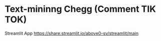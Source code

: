 # Text-mininng Chegg (Comment TIK TOK)


Streamlit App
https://share.streamlit.io/above0-sv/streamlit/main
